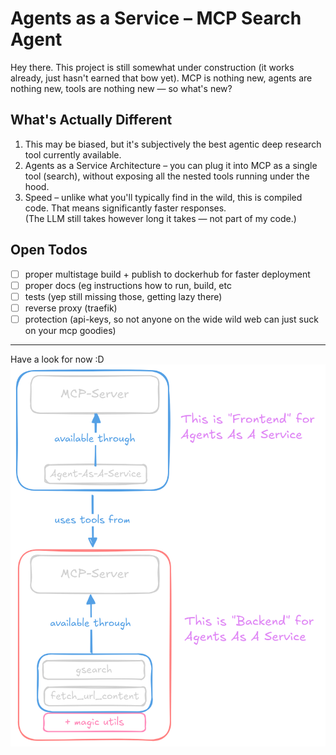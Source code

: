 # Agents as a Service – MCP Search Agent

Hey there. This project is still somewhat under construction (it works already, just hasn't earned that bow yet).
MCP is nothing new, agents are nothing new, tools are nothing new — so what's new?

## What's Actually Different

1. This may be biased, but it's subjectively the best agentic deep research tool currently available.
2. Agents as a Service Architecture – you can plug it into MCP as a single tool (search), without exposing all the nested tools running under the hood.
3. Speed – unlike what you'll typically find in the wild, this is compiled code. That means significantly faster responses.  
   (The LLM still takes however long it takes — not part of my code.)

## Open Todos
- [ ] proper multistage build + publish to dockerhub for faster deployment
- [ ] proper docs (eg instructions how to run, build, etc
- [ ] tests (yep still missing those, getting lazy there)
- [ ] reverse proxy (traefik)
- [ ] protection (api-keys, so not anyone on the wide wild web can just suck on your mcp goodies)

---

Have a look for now :D
![](./imgs/agent_as_a_service.png)

